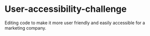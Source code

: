 # User-accessibility-challenge
Editing code to make it more user friendly and easily accessible for a marketing company.
